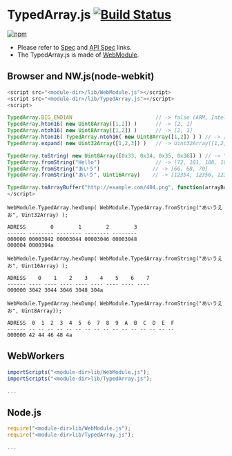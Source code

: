 # TypedArray.js [![Build Status](https://travis-ci.org/uupaa/TypedArray.js.svg)](https://travis-ci.org/uupaa/TypedArray.js)

[![npm](https://nodei.co/npm/uupaa.typedarray.js.svg?downloads=true&stars=true)](https://nodei.co/npm/uupaa.typedarray.js/)



- Please refer to [Spec](https://github.com/uupaa/TypedArray.js/wiki/) and [API Spec](https://github.com/uupaa/TypedArray.js/wiki/TypedArray) links.
- The TypedArray.js is made of [WebModule](https://github.com/uupaa/WebModule).

## Browser and NW.js(node-webkit)

```js
<script src="<module-dir>/lib/WebModule.js"></script>
<script src="<module-dir>/lib/TypedArray.js"></script>
<script>

TypedArray.BIG_ENDIAN                           // -> false (ARM, Intel CPU)
TypedArray.hton16( new Uint8Array([1,2]) )      // -> [2, 1]
TypedArray.ntoh16( new Uint8Array([1,2]) )      // -> [2, 1]
TypedArray.hton16( TypedArray.ntoh16( new Uint8Array([1,2]) ) ) // -> [1, 2]
TypedArray.expand( new Uint32Array([1,2,3]) )   // -> Uint32Array([1,2,3,0,0,0])

TypedArray.toString( new Uint8Array([0x33, 0x34, 0x35, 0x36]) ) // -> "3456"
TypedArray.fromString("Hello")                  // -> [72, 101, 108, 108, 111]
TypedArray.fromString("あいう")                 // -> [66, 68, 70]
TypedArray.fromString("あいう", Uint16Array)    // -> [12354, 12356, 12358]

TypedArray.toArrayBuffer("http://example.com/404.png", function(arrayBuffer) { ... });
</script>
```

`WebModule.TypedArray.hexDump( WebModule.TypedArray.fromString("あいうえお", Uint32Array) );`

```
ADRESS        0        1        2        3
------ -------- -------- -------- --------
000000 00003042 00003044 00003046 00003048
000004 0000304a
```

`WebModule.TypedArray.hexDump( WebModule.TypedArray.fromString("あいうえお", Uint16Array) );`

```
ADRESS    0    1    2    3    4    5    6    7
------ ---- ---- ---- ---- ---- ---- ---- ----
000000 3042 3044 3046 3048 304a
```

`WebModule.TypedArray.hexDump( WebModule.TypedArray.fromString("あいうえお", Uint8Array));`

```
ADRESS  0  1  2  3  4  5  6  7  8  9  A  B  C  D  E  F
------ -- -- -- -- -- -- -- -- -- -- -- -- -- -- -- --
000000 42 44 46 48 4a
```


## WebWorkers

```js
importScripts("<module-dir>lib/WebModule.js");
importScripts("<module-dir>lib/TypedArray.js");

...
```


## Node.js

```js
require("<module-dir>lib/WebModule.js");
require("<module-dir>lib/TypedArray.js");

...
```

